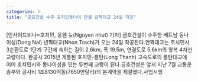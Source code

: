 ```yaml
---
categories: h
title: "금호건설 수주 호치민동나이 연결 년짝대교 24일 착공"
---
```

[인사이드비나=호치민, 응웬 늇(Nguyen nhut) 기자] 금호건설이 수주한 베트남 동나이성(Dong Nai) 년짝대교(Nhon Trach)가 오는 24일 착공된다.연짝대교는 호치민시 3순환도로 1단계 구간에 속하는 길이 2.6km, 폭 19.5m, 연결도로 5.6km의 왕복 4차선 교량이다. 완공시 2015년 개통된 호치민-롱탄(Long Thanh) 고속도로의 롱탄대교에 이어 호치민시와 동나이성을 잇는 두번째 교량이 된다.금호건설은 앞서 지난 7월 교통운송부와 공사비 1조8130억동(7650만달러)의 본계약을 체결했다.사업시행